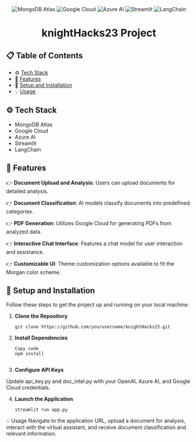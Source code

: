 <div align='center'>
    <img src="https://img.shields.io/badge/-MongoDB_Atlas-black?style=for-the-badge&logoColor=white&logo=mongodb&color=47A248" alt="MongoDB Atlas" />
    <img src="https://img.shields.io/badge/-Google_Cloud-black?style=for-the-badge&logoColor=white&logo=googlecloud&color=4285F4" alt="Google Cloud" />
    <img src="https://img.shields.io/badge/-Azure_AI-black?style=for-the-badge&logoColor=white&logo=microsoftazure&color=0078D4" alt="Azure AI" />
    <img src="https://img.shields.io/badge/-Streamlit-black?style=for-the-badge&logoColor=white&logo=streamlit&color=FF4B4B" alt="Streamlit" />
    <img src="https://img.shields.io/badge/-LangChain-black?style=for-the-badge&logoColor=white&logo=langchain&color=000000" alt="LangChain" />
</div>

<h1 align="center">knightHacks23 Project</h1>

## 📋 Table of Contents

- ⚙️ [Tech Stack](#tech-stack)
- 🔋 [Features](#features)
- 🤸 [Setup and Installation](#setup-and-installation)
- 💡 [Usage](#usage)

## <a name="tech-stack">⚙️ Tech Stack</a>

- MongoDB Atlas
- Google Cloud
- Azure AI
- Streamlit
- LangChain

## <a name="features">🔋 Features</a>

👉 **Document Upload and Analysis**: Users can upload documents for detailed analysis.

👉 **Document Classification**: AI models classify documents into predefined categories.

👉 **PDF Generation**: Utilizes Google Cloud for generating PDFs from analyzed data.

👉 **Interactive Chat Interface**: Features a chat model for user interaction and assistance.

👉 **Customizable UI**: Theme customization options available to fit the Morgan color scheme.

## <a name="setup-and-installation">🤸 Setup and Installation</a>

Follow these steps to get the project up and running on your local machine:

1. **Clone the Repository**
   
   ```
   git clone https://github.com/yourusername/knightHacks23.git
2. **Install Dependencies**

    ```
    Copy code
    npm install


3. **Configure API Keys**

Update api_key.py and doc_intel.py with your OpenAI, Azure AI, and Google Cloud credentials.

4. **Launch the Application**

    ```
    streamlit run app.py

<a name="usage">💡 Usage</a>
Navigate to the application URL, upload a document for analysis, interact with the virtual assistant, and receive document classification and relevant information.




